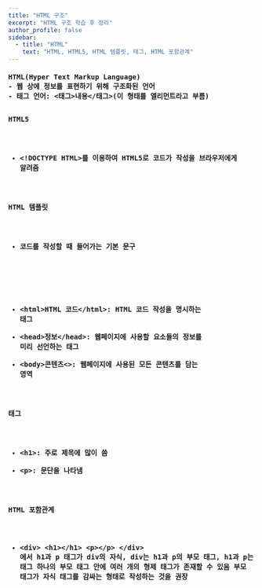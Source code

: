 ```yaml
---
title: "HTML 구조"
excerpt: "HTML 구조 학습 후 정리"
author_profile: false
sidebar:
  - title: "HTML"
    text: "HTML, HTML5, HTML 템플릿, 태그, HTML 포함관계"
---
```

<h4>
<pre>
HTML(Hyper Text Markup Language)
- 웹 상에 정보를 표현하기 위해 구조화된 언어
- 태그 언어: &lt;태그&gt;내용&lt;/태그&gt;(이 형태를 엘리먼트라고 부름)

HTML5
- &lt;!DOCTYPE HTML&gt;를 이용하여 HTML5로 코드가 작성을 브라우저에게 알려줌

HTML 템플릿
- 코드를 작성할 때 들어가는 기본 문구
<script src="https://gist.github.com/nyj001012/cd17511dd0cc068a52a647c3bc69711d.js"></script>
- &lt;html&gt;HTML 코드&lt;/html&gt;: HTML 코드 작성을 명시하는 태그
- &lt;head&gt;정보&lt;/head&gt;: 웹페이지에 사용할 요소들의 정보를 미리 선언하는 태그
- &lt;body&gt;콘텐츠&lt;&gt;: 웹페이지에 사용된 모든 콘텐츠를 담는 영역

태그
- &lt;h1&gt;: 주로 제목에 많이 씀
- &lt;p&gt;: 문단을 나타냄

HTML 포함관계
- &lt;div&gt;
    &lt;h1&gt;&lt;/h1&gt;
    &lt;p&gt;&lt;/p&gt;
  &lt;/div&gt;
  에서 h1과 p 태그가 div의 자식, div는 h1과 p의 부모 태그, h1과 p는 형제 태그
  하나의 부모 태그 안에 여러 개의 형제 태그가 존재할 수 있음
  부모 태그가 자식 태그를 감싸는 형태로 작성하는 것을 권장
</pre>
</h4>
